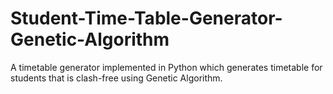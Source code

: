 # Student-Time-Table-Generator-Genetic-Algorithm
A timetable generator implemented in Python which generates timetable for students that is clash-free using Genetic Algorithm.
